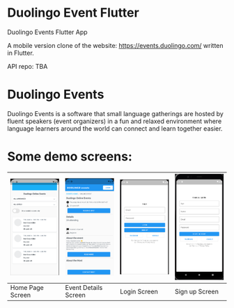 # Duolingo Event Flutter

Duolingo Events Flutter App

A mobile version clone of the website: https://events.duolingo.com/ written in Flutter.

API repo: TBA


# Duolingo Events
Duolingo Events is a software that small language gatherings are hosted by fluent speakers (event organizers) in a fun and relaxed environment where language learners around the world can connect and learn together easier.

# Some demo screens:
| <img src="https://github.com/nguyenquan123vn/duolingo_event_flutter/blob/master/assets/Screenshot/All_events.PNG" width="200"> | <img src="https://github.com/nguyenquan123vn/duolingo_event_flutter/blob/master/assets/Screenshot/Event_details.PNG" width="200"> | <img src="https://github.com/nguyenquan123vn/duolingo_event_flutter/blob/master/assets/Screenshot/Login.PNG" width="200"> | <img src="https://github.com/nguyenquan123vn/duolingo_event_flutter/blob/master/assets/Screenshot/signin.PNG" width="200">
| --- | --- | --- | --- |
| Home Page Screen | Event Details Screen | Login Screen | Sign up Screen

